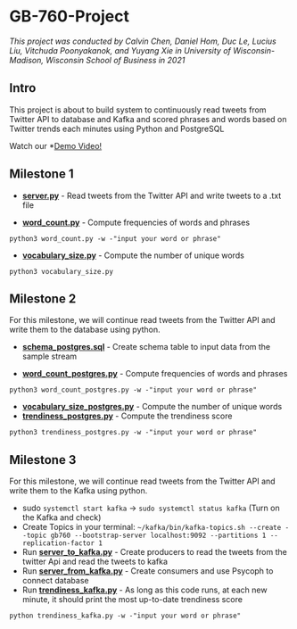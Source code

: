 # GB-760-Project

*This project was conducted by Calvin Chen, Daniel Hom, Duc Le, Lucius Liu, Vitchuda Poonyakanok, and Yuyang Xie in University of Wisconsin-Madison, Wisconsin School of Business in 2021*

## Intro
This project is about to build system to continuously read tweets from Twitter API to database and Kafka and scored phrases and words based on Twitter trends each minutes using Python and PostgreSQL


Watch our *[Demo Video!](https://www.youtube.com/watch?v=RsZ3ixB_C6Q)

## Milestone 1

* [**server.py**](server.py) - Read tweets from the Twitter API and write tweets to a .txt file

* [**word_count.py**](word_count.py) - Compute frequencies of words and phrases
```
python3 word_count.py -w -"input your word or phrase"
```

* [**vocabulary_size.py**](vocabulary_size.py) - Compute the number of unique words
```
python3 vocabulary_size.py
```

## Milestone 2

For this milestone, we will continue read tweets from the Twitter API and write them to the database using python.

* [**schema_postgres.sql**](schema_postgres.sql) - Create schema table to input data from the sample stream


* [**word_count_postgres.py**](word_count_postgres.py) - Compute frequencies of words and phrases
```
python3 word_count_postgres.py -w -"input your word or phrase"
```
* [**vocabulary_size_postgres.py**](vocabulary_size_postgres.py) - Compute the number of unique words
* [**trendiness_postgres.py**](trendiness_postgres.py) - Compute the trendiness score
```
python3 trendiness_postgres.py -w -"input your word or phrase"
```

## Milestone 3

For this milestone, we will continue read tweets from the Twitter API and write them to the Kafka using python.

 * sudo `systemctl start kafka` -> `sudo systemctl status kafka` (Turn on the Kafka and check)
  * Create Topics in your terminal: `~/kafka/bin/kafka-topics.sh --create --topic gb760 --bootstrap-server localhost:9092 --partitions 1 --replication-factor 1`
  * Run [**server_to_kafka.py**](server_to_kafka.py) - Create producers to read the tweets from the twitter Api and read the tweets to kafka
  * Run [**server_from_kafka.py**](server_from_kafka.py) - Create consumers and use Psycoph to connect database
  * Run [**trendiness_kafka.py**](trendiness_kafka.py) - As long as this code runs, at each new minute, it should print the most up-to-date trendiness score
  
  ```
  python trendiness_kafka.py -w -"input your word or phrase"
  ```

